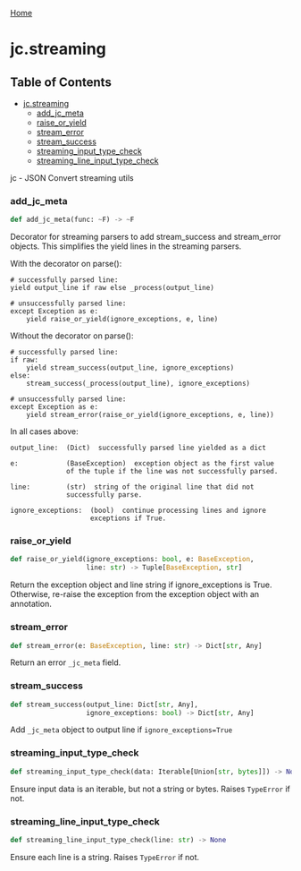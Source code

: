 [Home](https://kellyjonbrazil.github.io/jc/)
<a id="jc.streaming"></a>

# jc.streaming

## Table of Contents

* [jc.streaming](#jc.streaming)
  * [add_jc_meta](#jc.streaming.add_jc_meta)
  * [raise_or_yield](#jc.streaming.raise_or_yield)
  * [stream_error](#jc.streaming.stream_error)
  * [stream_success](#jc.streaming.stream_success)
  * [streaming_input_type_check](#jc.streaming.streaming_input_type_check)
  * [streaming_line_input_type_check](#jc.streaming.streaming_line_input_type_check)

jc - JSON Convert streaming utils

<a id="jc.streaming.add_jc_meta"></a>

### add_jc_meta

```python
def add_jc_meta(func: ~F) -> ~F
```

Decorator for streaming parsers to add stream_success and stream_error
objects. This simplifies the yield lines in the streaming parsers.

With the decorator on parse():

    # successfully parsed line:
    yield output_line if raw else _process(output_line)

    # unsuccessfully parsed line:
    except Exception as e:
        yield raise_or_yield(ignore_exceptions, e, line)

Without the decorator on parse():

    # successfully parsed line:
    if raw:
        yield stream_success(output_line, ignore_exceptions)
    else:
        stream_success(_process(output_line), ignore_exceptions)

    # unsuccessfully parsed line:
    except Exception as e:
        yield stream_error(raise_or_yield(ignore_exceptions, e, line))

In all cases above:

    output_line:  (Dict)  successfully parsed line yielded as a dict

    e:            (BaseException)  exception object as the first value
                  of the tuple if the line was not successfully parsed.

    line:         (str)  string of the original line that did not
                  successfully parse.

    ignore_exceptions:  (bool)  continue processing lines and ignore
                        exceptions if True.

<a id="jc.streaming.raise_or_yield"></a>

### raise_or_yield

```python
def raise_or_yield(ignore_exceptions: bool, e: BaseException,
                   line: str) -> Tuple[BaseException, str]
```

Return the exception object and line string if ignore_exceptions is
True. Otherwise, re-raise the exception from the exception object with
an annotation.

<a id="jc.streaming.stream_error"></a>

### stream_error

```python
def stream_error(e: BaseException, line: str) -> Dict[str, Any]
```

Return an error `_jc_meta` field.

<a id="jc.streaming.stream_success"></a>

### stream_success

```python
def stream_success(output_line: Dict[str, Any],
                   ignore_exceptions: bool) -> Dict[str, Any]
```

Add `_jc_meta` object to output line if `ignore_exceptions=True`

<a id="jc.streaming.streaming_input_type_check"></a>

### streaming_input_type_check

```python
def streaming_input_type_check(data: Iterable[Union[str, bytes]]) -> None
```

Ensure input data is an iterable, but not a string or bytes. Raises
`TypeError` if not.

<a id="jc.streaming.streaming_line_input_type_check"></a>

### streaming_line_input_type_check

```python
def streaming_line_input_type_check(line: str) -> None
```

Ensure each line is a string. Raises `TypeError` if not.


